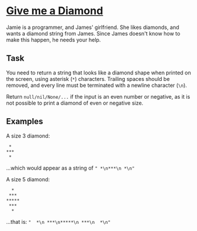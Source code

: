 # [Give me a Diamond](https://www.codewars.com/kata/give-me-a-diamond "https://www.codewars.com/kata/5503013e34137eeeaa001648")

Jamie is a programmer, and James' girlfriend. She likes diamonds, and wants a diamond string from James. Since James doesn't know how to make this happen, he needs your help.

## Task

You need to return a string that looks like a diamond shape when printed on the screen, using asterisk (`*`) characters. Trailing spaces should be removed, and every line must be terminated with a newline character (`\n`).

Return `null/nil/None/...` if the input is an even number or negative, as it is not possible to print a diamond of even or negative size.


## Examples

A size 3 diamond:

```
 *
***
 *
```

...which would appear as a string of `" *\n***\n *\n"`


A size 5 diamond:

```
  *
 ***
*****
 ***
  *
```

...that is: `"  *\n ***\n*****\n ***\n  *\n"`
